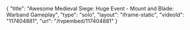 {
    "title": "Awesome Medieval Siege: Huge Event - Mount and Blade: Warband Gameplay",
    "type": "solo",
    "layout": "iframe-static",
    "videoId": "117404881",
    "url": "\/tvpembed\/117404881"
}